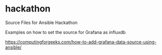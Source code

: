 # hackathon
Source Files for Ansible Hackathon


Examples on how to set the source for Grafana as influxdb

https://computingforgeeks.com/how-to-add-grafana-data-source-using-ansible/


